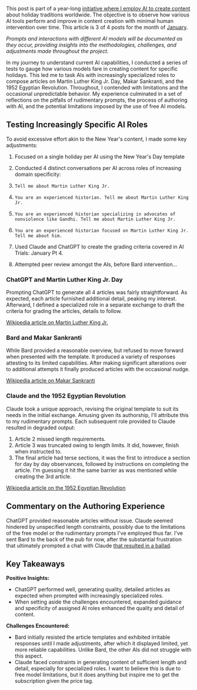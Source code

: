 This post is part of a year-long <u>initiative where I employ AI to create content</u> about holiday traditions worldwide. The objective is to observe how various AI tools perform and improve in content creation with minimal human intervention over time. This article is 3 of 4 posts for the month of <u>January</u>.

*Prompts and interactions with different AI models will be documented as they occur, providing insights into the methodologies, challenges, and adjustments made throughout the project.*

In my journey to understand current AI capabilities, I conducted a series of tests to gauge how various models fare in creating content for specific holidays. This led me to task AIs with increasingly specialized roles to compose articles on Martin Luther King Jr. Day, Makar Sankranti, and the 1952 Egyptian Revolution. Throughout, I contended with limitations and the occasional unpredictable behavior. My experience culminated in a set of reflections on the pitfalls of rudimentary prompts, the process of authoring with AI, and the potential limitations imposed by the use of free AI models.

## **Testing Increasingly Specific AI Roles**

To avoid excessive effort akin to the New Year's content, I made some key adjustments:

1. Focused on a single holiday per AI using the New Year's Day template
2. Conducted 4 distinct conversations per AI across roles of increasing domain specificity:

1. `Tell me about Martin Luther King Jr.`
2. `You are an experienced historian. Tell me about Martin Luther King Jr.`
3. `You are an experienced historian specializing in advocates of nonviolence like Gandhi. Tell me about Martin Luther King Jr.`
4. `You are an experienced historian focused on Martin Luther King Jr. Tell me about him.`
3. Used Claude and ChatGPT to create the grading criteria covered in AI Trials: January Pt 4.
4. Attempted peer review amongst the AIs, before Bard intervention...

### ChatGPT and Martin Luther King Jr. Day

Prompting ChatGPT to generate all 4 articles was fairly straightforward. As expected, each article furnished additional detail, peaking my interest. Afterward, I defined a specialized role in a separate exchange to draft the criteria for grading the articles, details to follow.

<u>Wikipedia article on Martin Luther King Jr.</u>

### **Bard and Makar Sankranti**

While Bard provided a reasonable overview, but refused to move forward when presented with the template. It produced a variety of responses attesting to its limited capabilities. After making significant alterations over to additional attempts it finally produced articles with the occasional nudge.

<u>Wikipedia article on Makar Sankranti</u>

### Claude and the 1952 Egyptian Revolution

Claude took a unique approach, revising the original template to suit its needs in the initial exchange. Amusing given its authorship, I'll attribute this to my rudimentary prompts. Each subsequent role provided to Claude resulted in degraded output:

1. Article 2 missed length requirements.
2. Article 3 was truncated owing to length limits. It did, however, finish when instructed to.
3. The final article had terse sections, it was the first to introduce a section for day by day observances, followed by instructions on completing the article. I'm guessing it hit the same barrier as was mentioned while creating the 3rd article.

<u>Wikipedia article on the 1952 Egyptian Revolution</u>

## Commentary on the Authoring Experience

ChatGPT provided reasonable articles without issue. Claude seemed hindered by unspecified length constraints, possibly due to the limitations of the free model or the rudimentary prompts I've employed thus far. I've sent Bard to the back of the pub for now, after the substantial frustration that ultimately prompted a chat with Claude <u>that resulted in a ballad</u>.

## Key Takeaways

**Positive Insights:**

- ChatGPT performed well, generating quality, detailed articles as expected when prompted with increasingly specialized roles.
- When setting aside the challenges encountered, expanded guidance and specificity of assigned AI roles enhanced the quality and detail of content.

**Challenges Encountered:**

- Bard initially resisted the article templates and exhibited irritable responses until I made adjustments, after which it displayed limited, yet more reliable capabilities. Unlike Bard, the other AIs did not struggle with this aspect.
- Claude faced constraints in generating content of sufficient length and detail, especially for specialized roles. I want to believe this is due to free model limitations, but it does anything but inspire me to get the subscription given the price tag.